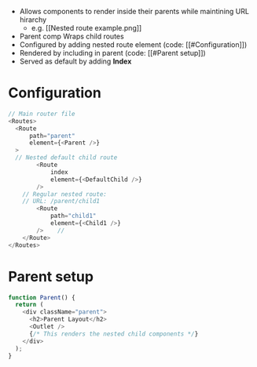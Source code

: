 - Allows components to render inside their parents while maintining URL hirarchy
    - e.g. [[Nested route example.png]]
- Parent comp Wraps child routes
- Configured by adding nested route element (code: [[#Configuration]])
- Rendered by including <Outlet /> in parent (code: [[#Parent setup]])
- Served as default by adding **Index**

# Configuration
```js
// Main router file
<Routes>
  <Route 
	  path="parent" 
	  element={<Parent />}
  >
  // Nested default child route
	    <Route 
		    index 
		    element={<DefaultChild />} 
		/>   
	// Regular nested route: 
	// URL: /parent/child1
	    <Route 
		    path="child1" 
		    element={<Child1 />} 
		/>    // 
	</Route>
</Routes>
```

# Parent setup
```js
function Parent() {
  return (
    <div className="parent">
      <h2>Parent Layout</h2>
      <Outlet />  
      {/* This renders the nested child components */}
    </div>
  );
}
```